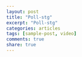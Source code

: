 ```yaml
---
layout: post
title: "Poll-stg"
excerpt: "Poll-stg"
categories: articles
tags: [sample-post, video]
comments: true
share: true
---
```

<br>
<div class="apester-media" data-media-id="5c52fce87e45a0dfb4d62e30" height="604"></div><script async
src="https://static.stg.apester.com/js/sdk/latest/apester-sdk.js"></script>
<br>
